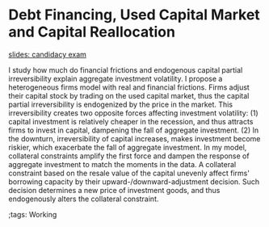 # Debt Financing, Used Capital Market and Capital Reallocation

[slides: candidacy exam](pdf/UsedKCollateral/HJChen_UsedKCollateral_Apr_19_2022_CandExam.pdf)

I study how much do financial frictions and endogenous capital partial irreversibility explain aggregate investment volatility.
I propose a heterogeneous firms model with real and financial frictions.
Firms adjust their capital stock by trading on the used capital market, thus the capital partial irreversibility is endogenized by the price in the market.
This irreversibility creates two opposite forces affecting investment volatility:
(1) capital investment is relatively cheaper in the recession, and thus attracts firms to invest in capital, dampening the fall of aggregate investment.
(2) In the downturn, irreversibility of capital increases, makes investment become riskier, which exacerbate the fall of aggregate investment.
In my model, collateral constraints amplify the first force and dampen the response of aggregate investment to match the moments in the data.
A collateral constraint based on the resale value of the capital unevenly affect firms' borrowing capacity by their upward-/downward-adjustment decision.
Such decision determines a new price of investment goods, and thus endogenously alters the collateral constraint.


;tags: Working


